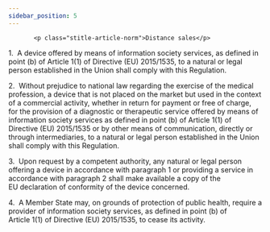 ```yaml
---
sidebar_position: 5
---
```

           <p class="stitle-article-norm">Distance sales</p>
   <p class="norm">1.&nbsp;&nbsp;A device offered by means of 
information society services, as defined in point&nbsp;(b) of 
Article&nbsp;1(1) of Directive&nbsp;(EU)&nbsp;2015/1535, to a natural or
 legal person established in the Union shall comply with this 
Regulation.</p>
   <p class="norm">2.&nbsp;&nbsp;Without prejudice to national law 
regarding the exercise of the medical profession, a device that is not 
placed on the market but used in the context of a commercial activity, 
whether in return for payment or free of charge, for the provision of a 
diagnostic or therapeutic service offered by means of information 
society services as defined in point&nbsp;(b) of Article&nbsp;1(1) of 
Directive&nbsp;(EU)&nbsp;2015/1535 or by other means of communication, 
directly or through intermediaries, to a natural or legal person 
established in the Union shall comply with this Regulation.</p>
   <p class="norm">3.&nbsp;&nbsp;Upon request by a competent authority, 
any natural or legal person offering a device in accordance with 
paragraph&nbsp;1 or providing a service in accordance with 
paragraph&nbsp;2 shall make available a copy of the EU&nbsp;declaration 
of conformity of the device concerned.</p>
   <p class="norm">4.&nbsp;&nbsp;A Member&nbsp;State may, on grounds of 
protection of public health, require a provider of information society 
services, as defined in point&nbsp;(b) of Article&nbsp;1(1) of 
Directive&nbsp;(EU)&nbsp;2015/1535, to cease its activity.</p>